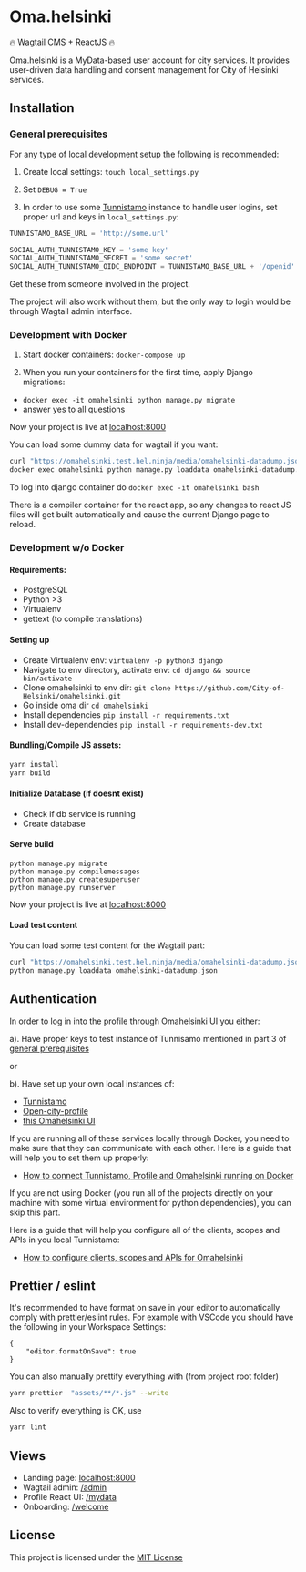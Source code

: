 # Oma.helsinki

:fire: Wagtail CMS + ReactJS :fire:

Oma.helsinki is a MyData-based user account for city services. It provides user-driven data handling and consent management for City of Helsinki services.

## Installation

### General prerequisites

For any type of local development setup the following is recommended:

1. Create local settings: `touch local_settings.py`

2. Set `DEBUG = True`

3. In order to use some [Tunnistamo](https://github.com/City-of-Helsinki/tunnistamo)
   instance to handle user logins, set proper url and keys in `local_settings.py`:

```python
TUNNISTAMO_BASE_URL = 'http://some.url'

SOCIAL_AUTH_TUNNISTAMO_KEY = 'some key'
SOCIAL_AUTH_TUNNISTAMO_SECRET = 'some secret'
SOCIAL_AUTH_TUNNISTAMO_OIDC_ENDPOINT = TUNNISTAMO_BASE_URL + '/openid'
```

Get these from someone involved in the project.

The project will also work without them, but the only way to login
would be through Wagtail admin interface.

### Development with Docker

1. Start docker containers: `docker-compose up`

2. When you run your containers for the first time, apply Django migrations:

- `docker exec -it omahelsinki python manage.py migrate`
- answer yes to all questions

Now your project is live at [localhost:8000](http://localhost:8000)

You can load some dummy data for wagtail if you want:

```bash
curl "https://omahelsinki.test.hel.ninja/media/omahelsinki-datadump.json" > omahelsinki-datadump.json
docker exec omahelsinki python manage.py loaddata omahelsinki-datadump.json
```

To log into django container do `docker exec -it omahelsinki bash`

There is a compiler container for the react app, so any changes to
react JS files will get built automatically and cause the current Django
page to reload.

### Development w/o Docker

#### Requirements:

- PostgreSQL
- Python >3
- Virtualenv
- gettext (to compile translations)

#### Setting up

- Create Virtualenv env: `virtualenv -p python3 django`
- Navigate to env directory, activate env: `cd django && source bin/activate`
- Clone omahelsinki to env dir: `git clone https://github.com/City-of-Helsinki/omahelsinki.git`
- Go inside oma dir `cd omahelsinki`
- Install dependencies `pip install -r requirements.txt`
- Install dev-dependencies `pip install -r requirements-dev.txt`

#### Bundling/Compile JS assets:

```bash
yarn install
yarn build
```

#### Initialize Database (if doesnt exist)

- Check if db service is running
- Create database

#### Serve build

```
python manage.py migrate
python manage.py compilemessages
python manage.py createsuperuser
python manage.py runserver
```

Now your project is live at [localhost:8000](http://localhost:8000)

#### Load test content

You can load some test content for the Wagtail part:

```bash
curl "https://omahelsinki.test.hel.ninja/media/omahelsinki-datadump.json" > omahelsinki-datadump.json
python manage.py loaddata omahelsinki-datadump.json
```

## Authentication

In order to log in into the profile through Omahelsinki UI you either:

a). Have proper keys to test instance of Tunnisamo mentioned in part 3 of 
[general prerequisites](#general-prerequisites)

or

b). Have set up your own local instances of:

- [Tunnistamo](https://github.com/City-of-Helsinki/tunnistamo)
- [Open-city-profile](https://github.com/City-of-Helsinki/open-city-profile)
- [this Omahelsinki UI](https://github.com/City-of-Helsinki/omahelsinki)

If you are running all of these services locally through Docker, you need
to make sure that they can communicate with each other. Here is a guide that will
help you to set them up properly:

- [How to connect Tunnistamo, Profile and Omahelsinki running on Docker](docs/connecting-docker-containers.md)

If you are not using Docker (you run all of the projects directly on your machine with
some virtual environment for python dependencies), you can skip this part.

Here is a guide that will help you configure all of the clients, scopes and APIs in
you local Tunnistamo:

- [How to configure clients, scopes and APIs for Omahelsinki](docs/configuring-local-tunnistamo.md)


## Prettier / eslint

It's recommended to have format on save in your editor to automatically comply with prettier/eslint rules.
For example with VSCode you should have the following in your Workspace Settings:

```
{
    "editor.formatOnSave": true
}
```

You can also manually prettify everything with (from project root folder)

```bash
yarn prettier  "assets/**/*.js" --write
```

Also to verify everything is OK, use

```bash
yarn lint
```

## Views

- Landing page: [localhost:8000](http://localhost:8000)
- Wagtail admin: [/admin](http://localhost:8000/admin)
- Profile React UI: [/mydata](http://localhost:8000/mydata)
- Onboarding: [/welcome](http://localhost:8000/welcome)

## License

This project is licensed under the [MIT License](https://github.com/City-of-Helsinki/omahelsinki/blob/master/LICENSE)
